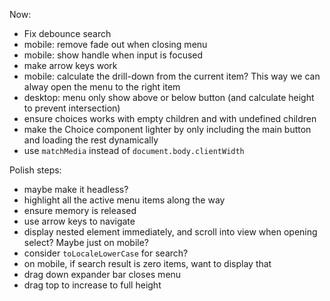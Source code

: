 
Now:
- Fix debounce search
- mobile: remove fade out when closing menu
- mobile: show handle when input is focused
- make arrow keys work
- mobile: calculate the drill-down from the current item? This way we can alway open the menu to the right item
- desktop: menu only show above or below button (and calculate height to prevent intersection)
- ensure choices works with empty children and with undefined children
- make the Choice component lighter by only including the main button and loading the rest dynamically
- use `matchMedia` instead of `document.body.clientWidth`

Polish steps:

- maybe make it headless?
- highlight all the active menu items along the way
- ensure memory is released
- use arrow keys to navigate
- display nested element immediately, and scroll into view when opening select? Maybe just on mobile?
- consider `toLocaleLowerCase` for search?
- on mobile, if search result is zero items, want to display that
- drag down expander bar closes menu
- drag top to increase to full height
